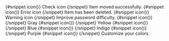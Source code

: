 <Toast color="green">
  {#snippet icon()}
    <CheckCircleSolid class="w-5 h-5" />
    <span class="sr-only">Check icon</span>
  {/snippet}
  Item moved successfully.
</Toast>

<Toast color="red">
  {#snippet icon()}
    <CloseSolid class="w-5 h-5" />
    <span class="sr-only">Error icon</span>
  {/snippet}
  Item has been deleted.
</Toast>

<Toast color="orange">
  {#snippet icon()}
    <ExclamationCircleSolid class="w-5 h-5" />
    <span class="sr-only">Warning icon</span>
  {/snippet}
  Improve password difficulty.
</Toast>

<Toast color="gray">
  {#snippet icon()}
  <FireOutline class="w-5 h-5" />
  {/snippet}
  Gray
</Toast>

<Toast color="yellow">
  {#snippet icon()}
  <FireOutline class="w-5 h-5" />
  {/snippet}
  Yellow
</Toast>

<Toast color="blue">
  {#snippet icon()}
  <FireOutline class="w-5 h-5" />
  {/snippet}
  Blue
</Toast>

<Toast color="indigo">
  {#snippet icon()}
  <FireOutline class="w-5 h-5" />
  {/snippet}
  Indigo
</Toast>

<Toast color="purple">
  {#snippet icon()}
  <FireOutline class="w-5 h-5" />
  {/snippet}
  Purple
</Toast>

<Toast color="none" div2class="w-8 h-8 text-pink-500 bg-pink-100 dark:bg-pink-800 dark:text-pink-200">
  {#snippet icon()}
  <FireOutline class="w-5 h-5" />
  {/snippet}
  Customize your colors.
</Toast>